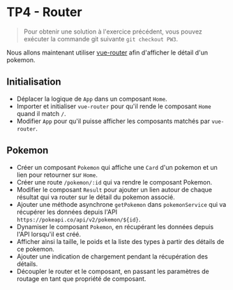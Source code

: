 # TP4 - Router

> Pour obtenir une solution à l'exercice précédent, vous pouvez exécuter la commande git suivante `git checkout PW3`.

Nous allons maintenant utiliser [vue-router](https://router.vuejs.org) afin d'afficher le détail d'un pokemon.

## Initialisation

- Déplacer la logique de `App` dans un composant `Home`.
- Importer et initialiser `vue-router` pour qu'il rende le composant `Home` quand il match `/`.
- Modifier `App` pour qu'il puisse afficher les composants matchés par `vue-router`.

## Pokemon

- Créer un composant `Pokemon` qui affiche une `Card` d'un pokemon et un lien pour retourner sur `Home`.
- Créer une route `/pokemon/:id` qui va rendre le composant Pokemon.
- Modifier le composant `Result` pour ajouter un lien autour de chaque résultat qui va router sur le détail du pokemon associé.
- Ajouter une méthode asynchrone `getPokemon` dans `pokemonService` qui va récupérer les données depuis l'API `https://pokeapi.co/api/v2/pokemon/${id}`.
- Dynamiser le composant `Pokemon`, en récupérant les données depuis l'API lorsqu'il est créé. 
- Afficher ainsi la taille, le poids et la liste des types à partir des détails de ce pokemon.
- Ajouter une indication de chargement pendant la récupération des détails.
- Découpler le router et le composant, en passant les paramètres de routage en tant que propriété de composant.
